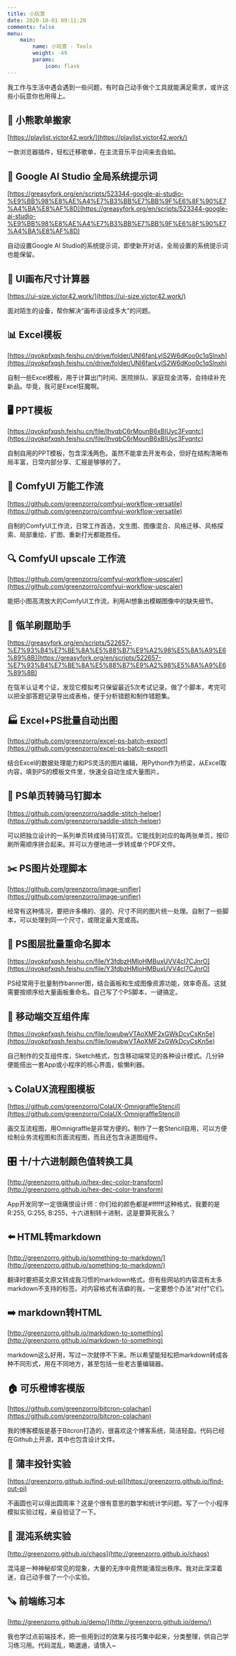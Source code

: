 ```yaml
---
title: 小玩意
date: 2020-10-01 09:11:28
comments: false
menu: 
    main:
        name: 小玩意 - Tools
        weight: -49
        params:
            icon: flask
---
```


我工作与生活中遇会遇到一些问题，有时自己动手做个工具就能满足需求，或许这些小玩意你也用得上。

## 🎵 小熊歌单搬家

[https://playlist.victor42.work/](https://playlist.victor42.work/)

一款浏览器插件，轻松迁移歌单，在主流音乐平台间来去自如。

## 📄 Google AI Studio 全局系统提示词

[https://greasyfork.org/en/scripts/523344-google-ai-studio-%E9%BB%98%E8%AE%A4%E7%B3%BB%E7%BB%9F%E6%8F%90%E7%A4%BA%E8%AF%8D](https://greasyfork.org/en/scripts/523344-google-ai-studio-%E9%BB%98%E8%AE%A4%E7%B3%BB%E7%BB%9F%E6%8F%90%E7%A4%BA%E8%AF%8D)

自动设置Google AI Studio的系统提示词，即使新开对话，全局设置的系统提示词也能保留。

## 📐 UI画布尺寸计算器

[https://ui-size.victor42.work/](https://ui-size.victor42.work/)

面对陌生的设备，帮你解决“画布该设成多大”的问题。

## 📊 Excel模板

[https://qvokpfxqsh.feishu.cn/drive/folder/UNI6fanLylS2W6dKoo0c1qSlnxh](https://qvokpfxqsh.feishu.cn/drive/folder/UNI6fanLylS2W6dKoo0c1qSlnxh)

自制一些Excel模板，用于计算出门时间、医院排队、家庭现金流等，会持续补充新品。毕竟，我可是Excel狂魔啊。

## 🖥️ PPT模板

[https://qvokpfxqsh.feishu.cn/file/IhvqbC6rMounB6xBIUyc3Fvqntc](https://qvokpfxqsh.feishu.cn/file/IhvqbC6rMounB6xBIUyc3Fvqntc)

自制自用的PPT模板，包含深浅两色。虽然不能拿去开发布会，但好在结构清晰布局丰富，日常内部分享、汇报是够够的了。

## 🔮 ComfyUI 万能工作流

[https://github.com/greenzorro/comfyui-workflow-versatile](https://github.com/greenzorro/comfyui-workflow-versatile)

自制的ComfyUI工作流，日常工作首选，文生图、图像混合、风格迁移、风格探索、局部重绘、扩图、重新打光都能胜任。

## 🔍 ComfyUI upscale 工作流

[https://github.com/greenzorro/comfyui-workflow-upscaler](https://github.com/greenzorro/comfyui-workflow-upscaler)

能把小图高清放大的ComfyUI工作流，利用AI想象出模糊图像中的缺失细节。

## 🐐 瓴羊刷题助手

[https://greasyfork.org/en/scripts/522657-%E7%93%B4%E7%BE%8A%E5%88%B7%E9%A2%98%E5%8A%A9%E6%89%8B](https://greasyfork.org/en/scripts/522657-%E7%93%B4%E7%BE%8A%E5%88%B7%E9%A2%98%E5%8A%A9%E6%89%8B)

在瓴羊认证考个证，发现它模拟考只保留最近5次考试记录。做了个脚本，考完可以把全部答题记录导出成表格，便于分析错题和制作错题集。

## 🏭 Excel+PS批量自动出图

[https://github.com/greenzorro/excel-ps-batch-export](https://github.com/greenzorro/excel-ps-batch-export)

结合Excel的数据处理能力和PS灵活的图片编辑，用Python作为桥梁，从Excel取内容，填到PS的模板文件里，快速全自动生成大量图片。

## 📖 PS单页转骑马钉脚本

[https://github.com/greenzorro/saddle-stitch-helper](https://github.com/greenzorro/saddle-stitch-helper)

可以把独立设计的一系列单页转成骑马钉双页。它能找到对应的每两张单页，按印刷所需顺序拼合起来。并可以方便地进一步转成单个PDF文件。

## ✂️ PS图片处理脚本

[https://github.com/greenzorro/image-unifier](https://github.com/greenzorro/image-unifier)

经常有这种情况，要把许多横的、竖的、尺寸不同的图片统一处理。自制了一些脚本，可以处理到同一个尺寸，或限定最大宽或高。

## 📝 PS图层批量重命名脚本

[https://qvokpfxqsh.feishu.cn/file/Y3fdbzHMloHMBuxUVV4cl7CJnrO](https://qvokpfxqsh.feishu.cn/file/Y3fdbzHMloHMBuxUVV4cl7CJnrO)

PS经常用于批量制作banner图，结合画板和生成图像资源功能，效率奇高。这就需要按顺序给大量画板重命名。自己写了个PS脚本，一键搞定。

## 📱 移动端交互组件库

[https://qvokpfxqsh.feishu.cn/file/IowubwVTAoXMF2xGWkDcvCsKn5e](https://qvokpfxqsh.feishu.cn/file/IowubwVTAoXMF2xGWkDcvCsKn5e)

自己制作的交互组件库，Sketch格式，包含移动端常见的各种设计模式。几分钟便能搭出一套App或小程序的核心界面，偷懒利器。

## ⤵️ ColaUX流程图模板

[https://github.com/greenzorro/ColaUX-OmnigraffleStencil](https://github.com/greenzorro/ColaUX-OmnigraffleStencil)

画交互流程图，用Omnigraffle是非常方便的。制作了一套Stencil自用，可以方便绘制业务流程图和页面流程图，而且还包含泳道图组件。

## 🎛️ 十/十六进制颜色值转换工具

[http://greenzorro.github.io/hex-dec-color-transform](http://greenzorro.github.io/hex-dec-color-transform)

App开发同学一定很痛恨设计师：你们给的颜色都是#ffffff这种格式，我要的是R:255, G:255, B:255，十六进制转十进制，这是要算死我么？

## ⬅️ HTML转markdown

[http://greenzorro.github.io/something-to-markdown/](http://greenzorro.github.io/something-to-markdown/)

翻译时要把英文原文转成我习惯的markdown格式，但有些网站的内容混有太多markdown不支持的标签。对内容格式有洁癖的我，一定要想个办法"对付"它们。

## ➡️ markdown转HTML

[http://greenzorro.github.io/markdown-to-something](http://greenzorro.github.io/markdown-to-something)

markdown这么好用，写过一次就停不下来。所以希望能轻松把markdown转成各种不同形式，用在不同地方，甚至包括一些老古董编辑器。

## 🏠 可乐橙博客模版

[https://github.com/greenzorro/bitcron-colachan](https://github.com/greenzorro/bitcron-colachan)

我的博客模版是基于Bitcron打造的，很喜欢这个博客系统，简洁轻盈。代码已经在Github上开源，其中也包含设计文件。

## 🧮 蒲丰投针实验

[https://greenzorro.github.io/find-out-pi](https://greenzorro.github.io/find-out-pi)

不画圆也可以得出圆周率？这是个很有意思的数学和统计学问题。写了一个小程序模拟实验过程，亲自验证了一下。

## 🧪 混沌系统实验

[http://greenzorro.github.io/chaos](http://greenzorro.github.io/chaos)

混沌是一种神秘却常见的现象，大量的无序中竟然能涌现出秩序。我对此深深着迷，自己动手做了一个小实验。

## 🪚 前端练习本

[http://greenzorro.github.io/demo/](http://greenzorro.github.io/demo/)

我也学过点前端技术，把一些用到过的效果与技巧集中起来，分类整理，供自己学习练习用。代码混乱，略邋遢，请慎入~

